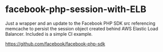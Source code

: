 facebook-php-session-with-ELB
=============================

Just a wrapper and an update to the Facebook PHP SDK src referencing memcache to persist the session object created behind AWS Elastic Load Balancer. Included is a simple CI example.

https://github.com/facebook/facebook-php-sdk
